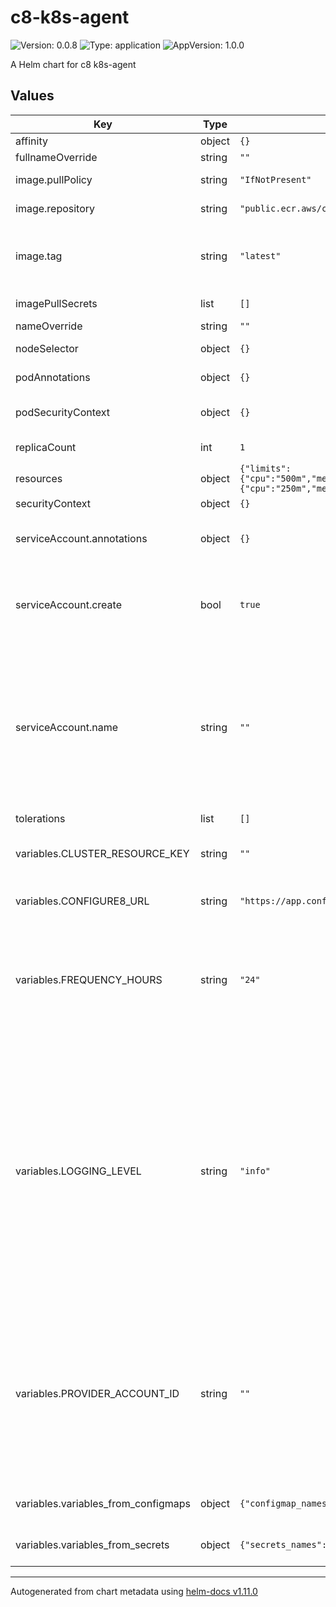 # c8-k8s-agent

![Version: 0.0.8](https://img.shields.io/badge/Version-0.0.8-informational?style=flat-square) ![Type: application](https://img.shields.io/badge/Type-application-informational?style=flat-square) ![AppVersion: 1.0.0](https://img.shields.io/badge/AppVersion-1.0.0-informational?style=flat-square)

A Helm chart for c8 k8s-agent

## Values

| Key | Type | Default | Description |
|-----|------|---------|-------------|
| affinity | object | `{}` | affinity |
| fullnameOverride | string | `""` |  |
| image.pullPolicy | string | `"IfNotPresent"` | Image pull policy |
| image.repository | string | `"public.ecr.aws/c8-public/c8-k8s-agent"` | c8 k8s-agent repo |
| image.tag | string | `"latest"` | Overrides the image tag whose default is the latest. |
| imagePullSecrets | list | `[]` | image pull secrets |
| nameOverride | string | `""` |  |
| nodeSelector | object | `{}` | node selector |
| podAnnotations | object | `{}` | pod annotations |
| podSecurityContext | object | `{}` | pod pod security context |
| replicaCount | int | `1` | replica count |
| resources | object | `{"limits":{"cpu":"500m","memory":"512Mi"},"requests":{"cpu":"250m","memory":"512Mi"}}` | Specify resources |
| securityContext | object | `{}` |  |
| serviceAccount.annotations | object | `{}` | Annotations to add to the service account |
| serviceAccount.create | bool | `true` | Specifies whether a service account should be created |
| serviceAccount.name | string | `""` | The name of the service account to use. If not set and create is true, a name is generated using the fullname template |
| tolerations | list | `[]` | tolerations |
| variables.CLUSTER_RESOURCE_KEY | string | `""` | key/value pairs to add as variables to the pod |
| variables.CONFIGURE8_URL | string | `"https://app.configure8.io/public/v1"` | Url to configure8 public API |
| variables.FREQUENCY_HOURS | string | `"24"` | Data sync frequency. The number of hours for discovery schedule. Cannot be less than 1. |
| variables.LOGGING_LEVEL | string | `"info"` | Agent logging level. Possible options - 'fatal', 'error', 'warn', 'info', 'debug', 'trace' or 'silent'. Be aware - trace log level will be quite verbose, since it will also print cluster changes. |
| variables.PROVIDER_ACCOUNT_ID | string | `""` | Provider account id for the cluster and its resources. If provided, resources will be created with the specified provider account id. |
| variables.variables_from_configmaps | object | `{"configmap_names":[]}` | variables from configmaps |
| variables.variables_from_secrets | object | `{"secrets_names":[]}` | variables from secrets |

----------------------------------------------
Autogenerated from chart metadata using [helm-docs v1.11.0](https://github.com/norwoodj/helm-docs/releases/v1.11.0)
